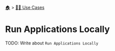 <!--startTocHeader-->
[🏠](../README.md) > [👷🏽 Use Cases](README.md)
# Run Applications Locally
<!--endTocHeader-->

TODO: Write about `Run Applications Locally`

<!--startTocSubTopic-->
<!--endTocSubTopic-->